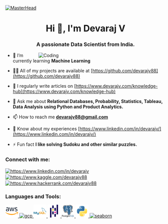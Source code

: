 [![MasterHead](https://t3.ftcdn.net/jpg/03/04/68/52/360_F_304685223_ttVGVAkC5JlfgEOTO8KYbN4tjnRqM715.jpg)](https://devarajv.com)
<h1 align="center">Hi 👋, I'm Devaraj V</h1>
<h3 align="center">A passionate Data Scientist from India.</h3>
<img align="right" alt="Coding" width="400" src="https://cdn.dribbble.com/users/1162077/screenshots/3848914/programmer.gif">


- 🌱 I’m currently learning **Machine Learning**

- 👨‍💻 All of my projects are available at [https://github.com/devarajv88](https://github.com/devarajv88)

- 📝 I regularly write articles on [https://www.devarajv.com/knowledge-hub](https://www.devarajv.com/knowledge-hub)

- 💬 Ask me about **Relational Databases, Probability, Statistics, Tableau, Data Analysis using Python and Product Analytics.**

- 📫 How to reach me **devarajv88@gmail.com**

- 📄 Know about my experiences [https://www.linkedin.com/in/devarajv/](https://www.linkedin.com/in/devarajv/)

- ⚡ Fun fact **I like solving Sudoku and other similar puzzles.**

<h3 align="left">Connect with me:</h3>
<p align="left">
<a href="https://linkedin.com/in/https://www.linkedin.com/in/devarajv" target="blank"><img align="center" src="https://raw.githubusercontent.com/rahuldkjain/github-profile-readme-generator/master/src/images/icons/Social/linked-in-alt.svg" alt="https://www.linkedin.com/in/devarajv" height="30" width="40" /></a>
<a href="https://kaggle.com/https://www.kaggle.com/devarajv88" target="blank"><img align="center" src="https://raw.githubusercontent.com/rahuldkjain/github-profile-readme-generator/master/src/images/icons/Social/kaggle.svg" alt="https://www.kaggle.com/devarajv88" height="30" width="40" /></a>
<a href="https://www.hackerrank.com/devarajv88" target="blank"><img align="center" src="https://raw.githubusercontent.com/rahuldkjain/github-profile-readme-generator/master/src/images/icons/Social/hackerrank.svg" alt="https://www.hackerrank.com/devarajv88" height="30" width="40" /></a>
</p>

<h3 align="left">Languages and Tools:</h3>
<p align="left"> <a href="https://aws.amazon.com" target="_blank" rel="noreferrer"> <img src="https://raw.githubusercontent.com/devicons/devicon/master/icons/amazonwebservices/amazonwebservices-original-wordmark.svg" alt="aws" width="40" height="40"/> </a> <a href="https://cloud.google.com" target="_blank" rel="noreferrer"> <img src="https://www.vectorlogo.zone/logos/google_cloud/google_cloud-icon.svg" alt="gcp" width="40" height="40"/> </a> <a href="https://www.mysql.com/" target="_blank" rel="noreferrer"> <img src="https://raw.githubusercontent.com/devicons/devicon/master/icons/mysql/mysql-original-wordmark.svg" alt="mysql" width="40" height="40"/> </a> <a href="https://pandas.pydata.org/" target="_blank" rel="noreferrer"> <img src="https://raw.githubusercontent.com/devicons/devicon/2ae2a900d2f041da66e950e4d48052658d850630/icons/pandas/pandas-original.svg" alt="pandas" width="40" height="40"/> </a> <a href="https://www.postgresql.org" target="_blank" rel="noreferrer"> <img src="https://raw.githubusercontent.com/devicons/devicon/master/icons/postgresql/postgresql-original-wordmark.svg" alt="postgresql" width="40" height="40"/> </a> <a href="https://www.python.org" target="_blank" rel="noreferrer"> <img src="https://raw.githubusercontent.com/devicons/devicon/master/icons/python/python-original.svg" alt="python" width="40" height="40"/> </a> <a href="https://seaborn.pydata.org/" target="_blank" rel="noreferrer"> <img src="https://seaborn.pydata.org/_images/logo-mark-lightbg.svg" alt="seaborn" width="40" height="40"/> </a> </p>

